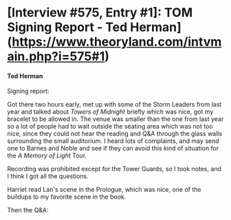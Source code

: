 # [Interview #575, Entry #1]: TOM Signing Report - Ted Herman](https://www.theoryland.com/intvmain.php?i=575#1)

#### Ted Herman

Signing report:

Got there two hours early, met up with some of the Storm Leaders from last year and talked about
*Towers of Midnight*
briefly which was nice, got my bracelet to be allowed in. The venue was smaller than the one from last year so a lot of people had to wait outside the seating area which was not too nice, since they could not hear the reading and Q&A through the glass walls surrounding the small auditorium. I heard lots of complaints, and may send one to Barnes and Noble and see if they can avoid this kind of situation for the
*A Memory of Light*
Tour.

Recording was prohibited except for the Tower Guards, so I took notes, and I think I got all the questions.

Harriet read Lan's scene in the Prologue, which was nice, one of the buildups to my favorite scene in the book.

Then the Q&A:


